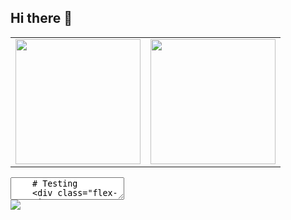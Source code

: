 ## Hi there 👋

<table cellpadding="0">
  <tc style="padding: 0">
    <!-- GitHub Stats Card -->  
    <td valign="top"><img height="200" src="https://github-readme-stats.vercel.app/api?username=aminokun&count_private=true&show_icons=true&theme=tokyonight&hide_border=true&custom_title=My%20GitHub%20Stats"/></td>
    <!-- GitHub Top Language Card -->
    <td valign="top"><img height="200" src="https://github-readme-stats.vercel.app/api/top-langs/?username=aminokun&langs_count=6&layout=compact&theme=tokyonight&hide_border=true&hide=HTML&custom_title=Top%20Languages"/></td>
  </tc>
</table>



<section data-markdown>
  <textarea data-template>
    # Testing 
    <div class="flex-container"><!-- .element: style="display: flex; flex-direction: row;" -->
      <div>![My Most Used Languages](&size_weight=0.5&count_weight=0.5)</div> <!-- .element: style="margin: 10px; padding: 20px;"-->
      <div>[![My Time stats](https://github-readme-stats.vercel.app/api/wakatime?username=minosh)](https://github.com/anuraghazra/github-readme-stats)</div> <!-- .element: style="margin: 10px; padding: 20px;"-->
      <div>![roadmap.sh](https://roadmap.sh/card/wide/66d23bba553501e3c33b2442?variant=light&roadmaps=typescript%2Cbackend%2Cfrontend%2Cfull-stack)</div> <!-- .element: style="margin: 10px; padding: 20px;"-->
    </div>
  </textarea>
</section>

<picture>
  <source
    srcset="https://github-readme-stats.vercel.app/api?username=aminokun&show_icons=true&theme=dark"
    media="(prefers-color-scheme: dark)"
  />
  <source
    srcset="https://github-readme-stats.vercel.app/api?username=aminokun&show_icons=true"
    media="(prefers-color-scheme: light), (prefers-color-scheme: no-preference)"
  />
  <img src="https://github-readme-stats.vercel.app/api?username=aminokun&show_icons=true" />
</picture>




